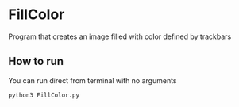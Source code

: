 # FillColor

Program that creates an image filled with color defined by trackbars

## How to run
You can run direct from terminal with no arguments
```bash
python3 FillColor.py
```